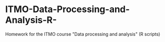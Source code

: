 # ITMO-Data-Processing-and-Analysis-R-
Homework for the ITMO course "Data processing and analysis" (R scripts)
